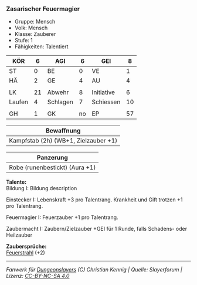 ### Zasarischer Feuermagier  
- Gruppe: Mensch  
- Volk: Mensch  
- Klasse: Zauberer  
- Stufe: 1  
- Fähigkeiten: Talentiert  


| KÖR | 6 | AGI | 6 | GEI | 8 |
| --- | --- | --- | --- | --- | --- |
| ST | 0 | BE | 0 | VE | 1 |
| HÄ | 2 | GE | 4 | AU | 4 |
|  |  |  |  |  |  |
| LK | 21 | Abwehr | 8 | Initiative | 6 |
| Laufen | 4 | Schlagen | 7 | Schiessen | 10 |
|  |  |  |  |  |  |
| GH | 1 | GK | no | EP | 57 |


| Bewaffnung |
| --- |
| Kampfstab (2h) (WB+1, Zielzauber +1) |


| Panzerung |
| --- |
| Robe (runenbestickt) (Aura +1) |


**Talente:**  
Bildung I: Bildung.description

Einstecker I: Lebenskraft +3 pro Talentrang. Krankheit und Gift trotzen +1 pro Talentrang.

Feuermagier I: Feuerzauber +1 pro Talentrang.

Zaubermacht I: Zaubern/Zielzauber +GEI für 1 Runde, falls Schadens- oder Heilzauber


**Zaubersprüche:**  
[Feuerstrahl](/grw/zauber/feuerstrahl.md) (+2)




___
*Fanwerk für [Dungeonslayers](https://www.dungeonslayers.net/) (C) Christian Kennig | Quelle: Slayerforum | Lizenz: [CC-BY-NC-SA 4.0](https://creativecommons.org/licenses/by-nc-sa/4.0/deed.de)*